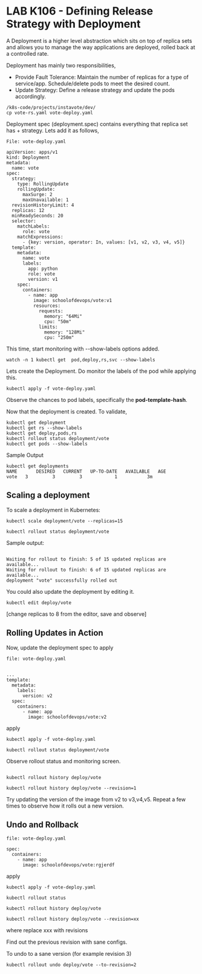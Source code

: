 # LAB K106 - Defining Release Strategy with  Deployment

A Deployment is a higher level abstraction which sits on top of replica sets and allows you to manage the way applications are deployed, rolled back at a controlled rate.

Deployment has mainly two responsibilities,

  * Provide Fault Tolerance: Maintain the number of replicas for a type of service/app. Schedule/delete pods to meet the desired count.
  * Update Strategy: Define a release strategy and update the pods accordingly.

```
/k8s-code/projects/instavote/dev/
cp vote-rs.yaml vote-deploy.yaml
```


Deployment spec (deployment.spec) contains everything that replica set has + strategy. Lets add it as follows,



`File: vote-deploy.yaml`


```
apiVersion: apps/v1
kind: Deployment
metadata:
  name: vote
spec:
  strategy:
    type: RollingUpdate
    rollingUpdate:
      maxSurge: 2
      maxUnavailable: 1
  revisionHistoryLimit: 4
  replicas: 12
  minReadySeconds: 20
  selector:
    matchLabels:
      role: vote
    matchExpressions:
      - {key: version, operator: In, values: [v1, v2, v3, v4, v5]}
  template:
    metadata:
      name: vote
      labels:
        app: python
        role: vote
        version: v1
    spec:
      containers:
        - name: app
          image: schoolofdevops/vote:v1
          resources:
            requests:
              memory: "64Mi"
              cpu: "50m"
            limits:
              memory: "128Mi"
              cpu: "250m"
```


This time, start monitoring with --show-labels options added.

```
watch -n 1 kubectl get  pod,deploy,rs,svc --show-labels
```


Lets  create the Deployment. Do monitor the labels of the pod while applying this.

```
kubectl apply -f vote-deploy.yaml
```

Observe the chances to pod labels, specifically the **pod-template-hash**.


Now that the deployment is created. To validate,

```
kubectl get deployment
kubectl get rs --show-labels
kubectl get deploy,pods,rs
kubectl rollout status deployment/vote
kubectl get pods --show-labels
```

Sample Output
```
kubectl get deployments
NAME       DESIRED   CURRENT   UP-TO-DATE   AVAILABLE   AGE
vote   3         3         3            1           3m
```


## Scaling a deployment  

To scale a deployment in Kubernetes:

```
kubectl scale deployment/vote --replicas=15

kubectl rollout status deployment/vote

```

Sample output:
```

Waiting for rollout to finish: 5 of 15 updated replicas are available...
Waiting for rollout to finish: 6 of 15 updated replicas are available...
deployment "vote" successfully rolled out
```

You could also update the deployment by editing it.

```
kubectl edit deploy/vote
```

[change replicas to 8 from the editor, save and observe]



## Rolling Updates in Action

Now, update the deployment spec to apply

`file: vote-deploy.yaml`
```

...
template:
  metadata:
    labels:
      version: v2   
  spec:
    containers:
      - name: app
        image: schoolofdevops/vote:v2

```

apply

```
kubectl apply -f vote-deploy.yaml

kubectl rollout status deployment/vote
```

Observe rollout status and monitoring screen.



```

kubectl rollout history deploy/vote

kubectl rollout history deploy/vote --revision=1

```

Try updating the version of the image from v2 to v3,v4,v5. Repeat a few times to observe how it rolls out a new version.  

## Undo and Rollback

`file: vote-deploy.yaml`
```
spec:
  containers:
    - name: app
      image: schoolofdevops/vote:rgjerdf

```

apply

```
kubectl apply -f vote-deploy.yaml

kubectl rollout status

kubectl rollout history deploy/vote

kubectl rollout history deploy/vote --revision=xx
```

where replace xxx with revisions

Find out the previous revision with sane configs.

To undo to a sane version (for example revision 3)

```
kubectl rollout undo deploy/vote --to-revision=2
```
